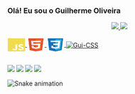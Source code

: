 ### Olá! Eu sou o Guilherme Oliveira
<div align="center">
  <a href="https://github.com/Guioliver93">
  <img height="150em" src="https://github-readme-stats.vercel.app/api?username=Guioliver93&show_icons=true&theme=dark&include_all_commits=true&count_private=true"/>
  <img height="150em" src="https://github-readme-stats.vercel.app/api/top-langs/?username=Guioliver93&layout=compact&langs_count=7&theme=dark"/>
</div>
<div style="display: inline_block"><br>
  <img align="center" alt="Gui-Js" height="30" width="40" src="https://raw.githubusercontent.com/devicons/devicon/master/icons/javascript/javascript-plain.svg">
  <img align="center" alt="Gui-HTML" height="30" width="40" src="https://raw.githubusercontent.com/devicons/devicon/master/icons/html5/html5-original.svg">
  <img align="center" alt="Gui-CSS" height="30" width="40" src="https://raw.githubusercontent.com/devicons/devicon/master/icons/css3/css3-original.svg">
  <img align="center" alt="Gui-CSS" height="30" width="40" src="[https://raw.githubusercontent.com/devicons/devicon/master/icons/css3/css3-original.svg](https://cdn.iconscout.com/icon/free/png-512/free-react-3-1175109.png?f=webp&w=256)">

 </div>

 ##

<div>
  <a href="https://www.linkedin.com/in/guilherme-augusto-oliveira-19820515b/" target="_blank"><img src="https://img.shields.io/badge/-LinkedIn-%230077B5?style=for-the-badge&logo=linkedin&logoColor=white" target="_blank"></a>
  <a href="https://www.instagram.com/guioliveira93/" target="_blank"><img src="https://img.shields.io/badge/Instagram-E4405F?style=for-the-badge&logo=instagram&logoColor=white" target="_blank"></a>
  <a href = "mailto:gui.93.oliveira@gmail.com"><img src="https://img.shields.io/badge/Gmail-D14836?style=for-the-badge&logo=gmail&logoColor=white" target="_blank"></a>
 <a href="https://twitter.com/Guioliver93" target="_blank"><img src="https://img.shields.io/badge/Twitter-1DA1F2?style=for-the-badge&logo=twitter&logoColor=white" target="_blank"></a>
</div>

   ![Snake animation](https://github.com/Guioliver93/Guioliver93/blob/output/github-contribution-grid-snake.svg)
